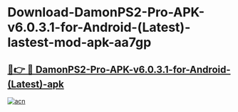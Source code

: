 # Download-DamonPS2-Pro-APK-v6.0.3.1-for-Android-(Latest)-lastest-mod-apk-aa7gp

<h2><a href="https://apkcomod.com?title=DamonPS2-Pro-APK-v6.0.3.1-for-Android-(Latest)">🔗👉 🔴 DamonPS2-Pro-APK-v6.0.3.1-for-Android-(Latest)-apk </a></h2>

[![acn](https://github.com/user-attachments/assets/0f9c940e-d8b0-45ae-aac7-cd30a18b3e1c)](https://apkcomod.com?title=DamonPS2-Pro-APK-v6.0.3.1-for-Android-(Latest))
